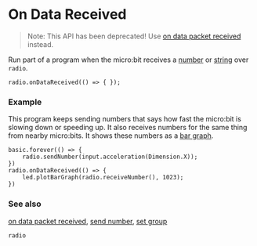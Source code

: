 # On Data Received

> Note: This API has been deprecated! Use [on data packet received](/reference/radio/on-data-packet-received) instead.

Run part of a program when the micro:bit receives a
[number](/reference/types/number) or [string](/reference/types/string) over ``radio``.


```sig
radio.onDataReceived(() => { });
```

### Example

This program keeps sending numbers that says how fast the micro:bit is
slowing down or speeding up.  It also receives numbers for the same
thing from nearby micro:bits. It shows these numbers as a
[bar graph](/reference/led/plot-bar-graph).

```blocks
basic.forever(() => {
    radio.sendNumber(input.acceleration(Dimension.X));
})
radio.onDataReceived(() => {
    led.plotBarGraph(radio.receiveNumber(), 1023);
})
```

### See also

[on data packet received](/reference/radio/on-data-packet-received),
[send number](/reference/radio/send-number), [set group](/reference/radio/set-group)

```package
radio
```